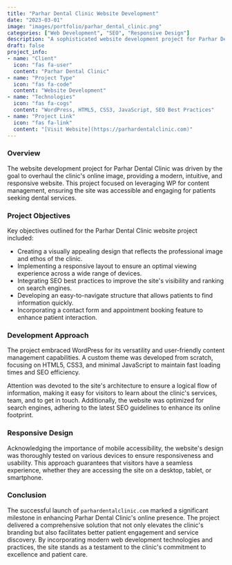 ```yaml
---
title: "Parhar Dental Clinic Website Development"
date: "2023-03-01"
image: "images/portfolio/parhar_dental_clinic.png"
categories: ["Web Development", "SEO", "Responsive Design"]
description: "A sophisticated website development project for Parhar Dental Clinic, aimed at enhancing online presence and patient engagement through a modern, responsive design."
draft: false
project_info:
- name: "Client"
  icon: "fas fa-user"
  content: "Parhar Dental Clinic"
- name: "Project Type"
  icon: "fas fa-code"
  content: "Website Development"
- name: "Technologies"
  icon: "fas fa-cogs"
  content: "WordPress, HTML5, CSS3, JavaScript, SEO Best Practices"
- name: "Project Link"
  icon: "fas fa-link"
  content: "[Visit Website](https://parhardentalclinic.com)"
---
```


### **Overview**

The website development project for Parhar Dental Clinic was driven by the goal to overhaul the clinic's online image, providing a modern, intuitive, and responsive website. This project focused on leveraging WP for content management, ensuring the site was accessible and engaging for patients seeking dental services.

### **Project Objectives**

Key objectives outlined for the Parhar Dental Clinic website project included:
- Creating a visually appealing design that reflects the professional image and ethos of the clinic.
- Implementing a responsive layout to ensure an optimal viewing experience across a wide range of devices.
- Integrating SEO best practices to improve the site's visibility and ranking on search engines.
- Developing an easy-to-navigate structure that allows patients to find information quickly.
- Incorporating a contact form and appointment booking feature to enhance patient interaction.

### **Development Approach**

The project embraced WordPress for its versatility and user-friendly content management capabilities. A custom theme was developed from scratch, focusing on HTML5, CSS3, and minimal JavaScript to maintain fast loading times and SEO efficiency.

Attention was devoted to the site's architecture to ensure a logical flow of information, making it easy for visitors to learn about the clinic's services, team, and to get in touch. Additionally, the website was optimized for search engines, adhering to the latest SEO guidelines to enhance its online footprint.

### **Responsive Design**

Acknowledging the importance of mobile accessibility, the website's design was thoroughly tested on various devices to ensure responsiveness and usability. This approach guarantees that visitors have a seamless experience, whether they are accessing the site on a desktop, tablet, or smartphone.

### **Conclusion**

The successful launch of `parhardentalclinic.com` marked a significant milestone in enhancing Parhar Dental Clinic's online presence. The project delivered a comprehensive solution that not only elevates the clinic's branding but also facilitates better patient engagement and service discovery. By incorporating modern web development technologies and practices, the site stands as a testament to the clinic's commitment to excellence and patient care.

